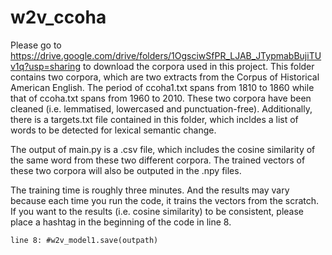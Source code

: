 # w2v_ccoha

Please go to https://drive.google.com/drive/folders/1OgsciwSfPR_LJAB_JTypmabBujiTUv1q?usp=sharing to download the corpora used in this project. This folder contains two corpora, which are two extracts from the Corpus of Historical American English. The period of ccoha1.txt spans from 1810 to 1860 while that of ccoha.txt spans from 1960 to 2010. These two corpora have been cleaned (i.e. lemmatised, lowercased and punctuation-free). Additionally, there is a targets.txt file contained in this folder, which incldes a list of words to be detected for lexical semantic change. 

The output of main.py is a .csv file, which includes the cosine similarity of the same word from these two different corpora. The trained vectors of these two corpora will also be outputed in the .npy files.

The training time is roughly three minutes. And the results may vary because each time you run the code, it trains the vectors from the scratch. If you want to the results (i.e. cosine similarity) to be consistent, please place a hashtag in the beginning of the code in line 8.

```
line 8: #w2v_model1.save(outpath)
```
